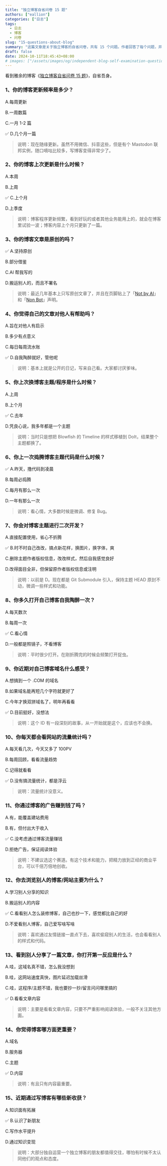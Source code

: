 ```yaml
---
title: "独立博客自省问卷 15 题"
authors: ["eallion"]
categories: ["日志"]
tags: 
  - 日志
  - 博客
  - 问卷
slug: "15-questions-about-blog"
summary: "这篇文章是关于独立博客的自省问卷，共有 15 个问题。作者回答了每个问题，并附上了解释。其中包括博客更新频率、原创性、对他人的帮助程度、主题和程序的更换与开发等内容。作者还提到了对自己博客域名和流量统计的感受，以及通过广告赚钱和浏览别人博客的目的等。最后，作者总结说内容是最重要的，并表示通过写博客认识新朋友是一种新收获。"
draft: false
date: 2024-10-11T18:45:43+08:00
# images: ["/assets/images/og/independent-blog-self-examination-questionnaire-15.png"] # Delete this line
---
```


看到雅余的博客《[独立博客自省问卷 15 题](https://yayu.net/4626.html)》，自省吾身。

### 1、你的博客更新频率是多少？

A.每周更新

B.一周数篇

C.一月 1-2 篇

✅ D.几个月一篇

> 说明：现在随缘更新。虽然不用微信、抖音这些，但是有个 Mastodon 联邦实例，随口嘀咕比较多，写博客变得非常少了。

### 2、你的博客上次更新是什么时候？

A.本周

B.上周

✅ C.上个月

D.上季度

> 说明：博客程序更新频繁，看到好玩的或者其他业务能用上的，就会在博客里试验一波；博客内容上个月只更新了一篇。

### 3、你的博客文章是原创的吗？

✅ A.坚持原创

B.部分借鉴

C.AI 帮我写的

D.搬运别人的，而且不署名

> 说明：最近几年基本上只写原创文章了，并且在页脚贴上了「[Not by AI](https://notbyai.fyi/)」和「[Non Bot](https://nonbot.org/pledged/view/9cefed7c-dc57-4832-84ec-197314fda979)」声明。

### 4、你觉得自己的文章对他人有帮助吗？

A.旨在对他人有启示

B.多少有点意义

C.每日每周流水账

✅ D.自我陶醉就好，管他呢

> 说明：基本上就是公开的日记，写来自己看。大家都讨厌爹味。

### 5、你上次换博客主题/程序是什么时候？

A.上周

B.上个月

✅ C.去年

D.凭良心说，我多年都是一个主题

> 说明：当时只是想把 Blowfish 的 Timeline 的样式移植到 DoIt，结果整个主题都换了。

### 6、你上一次捣腾博客主题代码是什么时候？

✅ A.昨天，撸代码到凌晨

B.每周必捣腾

C.每月有那么一次

D.一年有那么一次

> 说明：看心情，大多数时候是微调、修复 Bug。

### 7、你会对博客主题进行二次开发？

A.直接配置使用，省心不折腾

✅ B.时不时自己改改，搞点新花样，换图片，换字体，爽

C.删除主题作者版权信息，改改样式，然后自我感觉良好

D.改得面目全非，但保留原作者版权信息或注明

> 说明：以前是 D。现在都是 Git Submodule 引入，保持主题 HEAD 原封不动，微调一些样式和功能。

### 8、你多久打开自己博客自我陶醉一次？

A.每天数次

B.每周一次

✅ C.看心情

D.一般都是照镜子，不看博客

> 说明：平时很少打开。在刚折腾完的时候会频繁打开捉虫。

### 9、你近期对自己博客域名什么感受？

A.想搞到一个 .COM 的域名

B.如果域名能再短几个字符就更好了

C.今年才换双拼域名了，明年再看看

✅ D.目前挺好，没想法

> 说明：这个 ID 有一段深刻的故事，从一开始就是这个，应该也不会换。

### 10、你每天都会看网站的流量统计吗？

A.每天看几次，今天又多了 100PV

B.每周回顾，看看流量趋势

C.记得就看看

✅ D.没有搞流量统计，都是浮云

> 说明：流量统计没意义。

### 11、你通过博客的广告赚到钱了吗？

A.有，能覆盖建站费用

B.有，但付出大于收入

✅ C.没考虑通过博客流量赚钱

D.拒绝广告，保证阅读体验

> 说明：不建议选这个赛道。有这个技术和能力，把精力放到正经的商业平台，可以千倍万倍地创收。

### 12、你去浏览别人的博客/网站主要为什么？

A.学习别人分享的知识

B.搬运别人的内容

✅ C.看看别人怎么装修博客，自己也抄一下，感觉都比自己的好

D.不爱看别人博客，自己爱写啥写啥

> 说明：喜欢通过友情链接一直点下去，喜欢偷窥别人的生活，也会看看别人的样式和代码。

### 13、看到别人分享了一篇文章，你打开第一反应是什么？

A.哇，这域名真不错，怎么我没想到

B.哇，这网站速度真快，图片延迟加载丝滑

C.哇，这程序/主题不错，我也要抄一抄/留言问问哪里搞的

✅ D.看看文章内容

> 说明：主要是看看文章内容，只要不严重影响阅读体验，一般不关注其他方面。

### 14、你觉得博客哪方面更重要？

A.域名

B.服务器

C.主题

✅ D.内容

> 说明：有且只有内容最重要。

### 15、近期通过写博客有哪些新收获？

A.知识面有拓展

✅ B.认识了新朋友

C.写作水平提升

D.通过知识变现

> 说明：大部分独自运营一个独立博客的朋友都值得交往，哪怕有时候不太认同他们的观点和态度。
